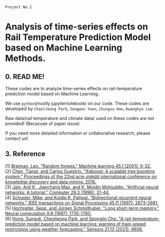 `Project No.1`
# Analysis of time-series effects on Rail Temperature Prediction Model based on Machine Learning Methods.

## 0. READ ME!

These codes are to analyze time-series effects on rail-temperature prediction model based on Machine Learning.

We use `python`(mostly jupyternotebook) on our code. These codes are developed by `CheolJeong Park`, `Jongwon Yoon`, `Chungsu Han`, `Kwanghyo Lee`.

Raw data(rail temperature and climate data) used on these codes are not provided! (Becacuse of paper issue)

If you need more detailed information or collaborative research, please contact us!


## 3. Reference
[1] [Breiman, Leo. "Random forests." Machine learning 45.1 (2001): 5-32.](https://link.springer.com/content/pdf/10.1023/A:1010933404324.pdf)  
[2] [Chen, Tianqi, and Carlos Guestrin. "Xgboost: A scalable tree boosting system." Proceedings of the 22nd acm sigkdd international conference on knowledge discovery and data mining. 2016.](https://dl.acm.org/doi/pdf/10.1145/2939672.2939785)  
[3] [Jain, Anil K., Jianchang Mao, and K. Moidin Mohiuddin. "Artificial neural networks: A tutorial." Computer 29.3 (1996): 31-44.](https://ieeexplore.ieee.org/stamp/stamp.jsp?arnumber=485891)  
[4] [Schuster, Mike, and Kuldip K. Paliwal. "Bidirectional recurrent neural networks." IEEE transactions on Signal Processing 45.11 (1997): 2673-2681.](https://ieeexplore.ieee.org/stamp/stamp.jsp?arnumber=650093)  
[5] [Hochreiter, Sepp, and Jürgen Schmidhuber. "Long short-term memory." Neural computation 9.8 (1997): 1735-1780.](https://blog.xpgreat.com/file/lstm.pdf)  
[6] [Hong, Sunguk, Cheoljeong Park, and Seongjin Cho. "A rail-temperature-prediction model based on machine learning: warning of train-speed restrictions using weather forecasting." Sensors 21.13 (2021): 4606.](https://www.mdpi.com/1424-8220/21/13/4606)  
